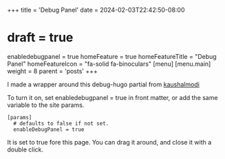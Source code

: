 +++
title = 'Debug Panel'
date = 2024-02-03T22:42:50-08:00
# draft = true
enabledebugpanel = true 
homeFeature = true
homeFeatureTitle = "Debug Panel"
homeFeatureIcon = "fa-solid fa-binoculars"
[menu]
 [menu.main]
  weight = 8
  parent = 'posts'
+++

I made a wrapper around this debug-hugo partial from [kaushalmodi](https://github.com/kaushalmodi/hugo-debugprint/blob/master/layouts/partials/debugprint.html)

To turn it on, set enabledebugpanel = true in front matter, or add the same variable to the site params.

```
[params]
  # defaults to false if not set.
  enableDebugPanel = true 
```

It is set to true fore this page. You can drag it around, and close it with a double click.